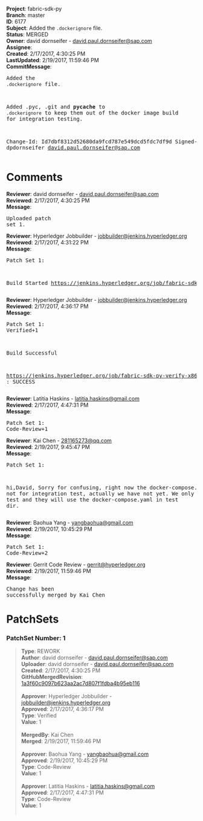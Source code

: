 <strong>Project</strong>: fabric-sdk-py<br><strong>Branch</strong>: master<br><strong>ID</strong>: 6177<br><strong>Subject</strong>: Added the `.dockerignore` file.<br><strong>Status</strong>: MERGED<br><strong>Owner</strong>: david dornseifer - david.paul.dornseifer@sap.com<br><strong>Assignee</strong>:<br><strong>Created</strong>: 2/17/2017, 4:30:25 PM<br><strong>LastUpdated</strong>: 2/19/2017, 11:59:46 PM<br><strong>CommitMessage</strong>:<br><pre>Added the `.dockerignore` file.

Added .pyc, .git and __pycache__ to `.dockerignore` to keep them out
of the docker image build for integration testing.

Change-Id: Id7dbf8312d52680da9fcd787e549dcd5fdc7df9d
Signed-off-by: dpdornseifer <david.paul.dornseifer@sap.com>
</pre><h1>Comments</h1><strong>Reviewer</strong>: david dornseifer - david.paul.dornseifer@sap.com<br><strong>Reviewed</strong>: 2/17/2017, 4:30:25 PM<br><strong>Message</strong>: <pre>Uploaded patch set 1.</pre><strong>Reviewer</strong>: Hyperledger Jobbuilder - jobbuilder@jenkins.hyperledger.org<br><strong>Reviewed</strong>: 2/17/2017, 4:31:22 PM<br><strong>Message</strong>: <pre>Patch Set 1:

Build Started https://jenkins.hyperledger.org/job/fabric-sdk-py-verify-x86_64/51/</pre><strong>Reviewer</strong>: Hyperledger Jobbuilder - jobbuilder@jenkins.hyperledger.org<br><strong>Reviewed</strong>: 2/17/2017, 4:36:17 PM<br><strong>Message</strong>: <pre>Patch Set 1: Verified+1

Build Successful 

https://jenkins.hyperledger.org/job/fabric-sdk-py-verify-x86_64/51/ : SUCCESS</pre><strong>Reviewer</strong>: Latitia Haskins - latitia.haskins@gmail.com<br><strong>Reviewed</strong>: 2/17/2017, 4:47:31 PM<br><strong>Message</strong>: <pre>Patch Set 1: Code-Review+1</pre><strong>Reviewer</strong>: Kai Chen - 281165273@qq.com<br><strong>Reviewed</strong>: 2/19/2017, 9:45:47 PM<br><strong>Message</strong>: <pre>Patch Set 1:

hi,David, Sorry for confusing, right now the docker-compose.yaml is not for integration test, actually we have not yet. We only have unit test and they will use the docker-compose.yaml in test dir.</pre><strong>Reviewer</strong>: Baohua Yang - yangbaohua@gmail.com<br><strong>Reviewed</strong>: 2/19/2017, 10:45:29 PM<br><strong>Message</strong>: <pre>Patch Set 1: Code-Review+2</pre><strong>Reviewer</strong>: Gerrit Code Review - gerrit@hyperledger.org<br><strong>Reviewed</strong>: 2/19/2017, 11:59:46 PM<br><strong>Message</strong>: <pre>Change has been successfully merged by Kai Chen</pre><h1>PatchSets</h1><h3>PatchSet Number: 1</h3><blockquote><strong>Type</strong>: REWORK<br><strong>Author</strong>: david dornseifer - david.paul.dornseifer@sap.com<br><strong>Uploader</strong>: david dornseifer - david.paul.dornseifer@sap.com<br><strong>Created</strong>: 2/17/2017, 4:30:25 PM<br><strong>GitHubMergedRevision</strong>: [1a3f60c9097b623aa2ac7d807f1fdba4b95eb116](https://github.com/hyperledger/fabric-sdk-py/commit/1a3f60c9097b623aa2ac7d807f1fdba4b95eb116)<br><br><strong>Approver</strong>: Hyperledger Jobbuilder - jobbuilder@jenkins.hyperledger.org<br><strong>Approved</strong>: 2/17/2017, 4:36:17 PM<br><strong>Type</strong>: Verified<br><strong>Value</strong>: 1<br><br><strong>MergedBy</strong>: Kai Chen<br><strong>Merged</strong>: 2/19/2017, 11:59:46 PM<br><br><strong>Approver</strong>: Baohua Yang - yangbaohua@gmail.com<br><strong>Approved</strong>: 2/19/2017, 10:45:29 PM<br><strong>Type</strong>: Code-Review<br><strong>Value</strong>: 1<br><br><strong>Approver</strong>: Latitia Haskins - latitia.haskins@gmail.com<br><strong>Approved</strong>: 2/17/2017, 4:47:31 PM<br><strong>Type</strong>: Code-Review<br><strong>Value</strong>: 1<br><br></blockquote>